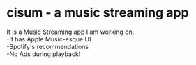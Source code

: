 # **cisum** - a music streaming app

It is a Music Streaming app I am working on.
<br>
-It has Apple Music-esque UI
<br>
-Spotify's recommendations
<br>
-No Ads during playback!
